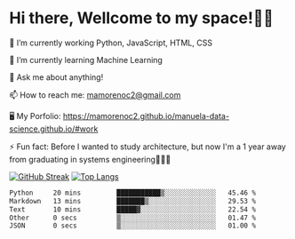 # Hi there, Wellcome to my space!✌🏾

🔭 I’m currently working Python, JavaScript, HTML, CSS

🌱 I’m currently learning Machine Learning

💬 Ask me about anything!

📫 How to reach me: mamorenoc2@gmail.com

🖥️ My Porfolio: https://mamorenoc2.github.io/manuela-data-science.github.io/#work

⚡ Fun fact: Before I wanted to study architecture, but now I'm a 1 year away from graduating in systems engineering🤣🤣🤣

[![GitHub Streak](https://streak-stats.demolab.com/?user=mamorenoc2&theme=tokyonight_duo)](https://git.io/streak-stats)                 [![Top Langs](https://github-readme-stats.vercel.app/api/top-langs/?username=mamorenoc2&layout=compact&theme=tokyonight)](https://github.com/anuraghazra/github-readme-stats)

<!--START_SECTION:waka-->

```txt
Python     20 mins         ███████████▒░░░░░░░░░░░░░   45.46 %
Markdown   13 mins         ███████▒░░░░░░░░░░░░░░░░░   29.53 %
Text       10 mins         █████▓░░░░░░░░░░░░░░░░░░░   22.54 %
Other      0 secs          ▒░░░░░░░░░░░░░░░░░░░░░░░░   01.47 %
JSON       0 secs          ▒░░░░░░░░░░░░░░░░░░░░░░░░   01.00 %
```

<!--END_SECTION:waka-->
